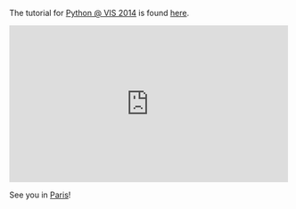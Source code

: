 The tutorial for [Python @ VIS 2014](https://github.com/JosephCottam/PythonVIS2014) is found [here](https://github.com/JosephCottam/PythonVIS2014).

<iframe src="http://player.vimeo.com/video/103884477" width="500" height="281" frameborder="0" webkitallowfullscreen mozallowfullscreen allowfullscreen></iframe>

See you in [Paris](http://ieeevis.org/year/2014/info/overview-amp-topics/accepted-tutorials)!
